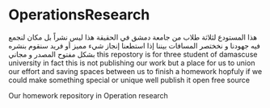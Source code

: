 OperationsResearch
==================
هذا المستودع لثلاثة طلاب من جامعة دمشق
في الحقيقة هذا ليس نشراً بل مكان لنجمع فيه جهودنا و نخختصر المسافات بيننا
إذا استطعنا إنجاز شيء مميز أو فريد سنقوم بنشره بشكل مفتوح المصدر و مجاني
this repostory is for three student of damascuse university
in fact this is not publishing our work but a place for us to union our effort and saving spaces between us to finish a homework
hopfuly if we could make something special or unique well publish it open free source 

Our homework repository in Operation research
